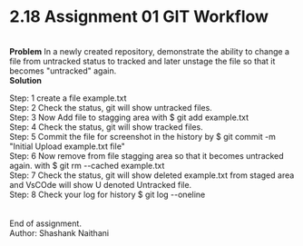 # 2.18 Assignment 01 GIT Workflow

<br>
<strong>Problem</strong>
In a newly created repository, demonstrate the ability to change a file from untracked status to tracked and later unstage the file so that it becomes "untracked" again.
<br>
<strong>Solution</strong>

Step: 1  create a file example.txt<br>
Step: 2  Check the status, git will show untracked files.<br>
Step: 3  Now Add file to stagging area with $ git add example.txt<br>
Step: 4  Check the status, git will show tracked files.<br>
Step: 5  Commit the file for screenshot in the history by $ git commit -m "Initial Upload example.txt file"<br>
Step: 6  Now remove from file stagging area so that it becomes untracked again. with $ git rm --cached example.txt<br>
Step: 7  Check the status, git will show deleted example.txt from staged area and VsCOde will show U denoted Untracked file.<br>
Step: 8 Check your log for history $ git log --oneline<br>
<br>
<br>
End of assignment.
<br>
Author: Shashank Naithani
